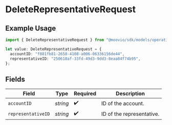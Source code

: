 # DeleteRepresentativeRequest

## Example Usage

```typescript
import { DeleteRepresentativeRequest } from "@moovio/sdk/models/operations";

let value: DeleteRepresentativeRequest = {
  accountID: "f881fb81-2658-4108-a006-06336156de44",
  representativeID: "250618af-33fd-49d3-9dd3-8eaa84f74b95",
};
```

## Fields

| Field                     | Type                      | Required                  | Description               |
| ------------------------- | ------------------------- | ------------------------- | ------------------------- |
| `accountID`               | *string*                  | :heavy_check_mark:        | ID of the account.        |
| `representativeID`        | *string*                  | :heavy_check_mark:        | ID of the representative. |